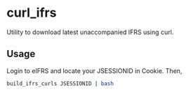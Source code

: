 # curl_ifrs

Utility to download latest unaccompanied IFRS using curl.

## Usage

Login to eIFRS and locate your JSESSIONID in Cookie. Then,

```bash
build_ifrs_curls JSESSIONID | bash
```
